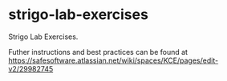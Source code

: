# strigo-lab-exercises
Strigo Lab Exercises.

Futher instructions and best practices can be found at https://safesoftware.atlassian.net/wiki/spaces/KCE/pages/edit-v2/29982745
